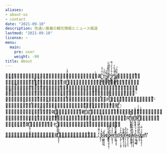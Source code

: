 ```yaml
---
aliases:
- about-us
- contact
date: "2021-09-10"
description: 色違い嘉義の観光情報とニュース報道
lastmod: "2021-09-10"
license: ~
menu:
  main:
    pre: user
    weight: -90
title: About
---
```


恥̴͚͈͔̤͈͈̓͛͛͗̋̔̄̋ͅず̵̳̲̪͚͓̬̘̗̬͔̝͆̾̾̅̑͑̚̚ͅ嘉̴̤̭̮͓̗̥̱̳͕͍̆̃̓̈́̚義҈͖̫̜̭̟̋̓̏̾͗͂̊ ᴴ̵̝̠̠̩̘͉͎͕͉͎̠̔̄̃̉̔ᴬ̴̙͚̱̳͔͎̪̟̋̎́̊̚ᶽ̸̰̪̥̳̗͙̖̄͋̀̽̿͂̾̒̈́͑̚ᵁ҈͍̘̗͇̥͎̀̓̊͋͋̅̑͊̐̍͑ͅᴷ̷̣̟͚͚̬̞͖͓̑͑̅̑̉̊̔̋̈́̿̄ͅᴬ҈̦̱̣̝͚̮̫̮̓̾̑̋͗̓͆̀̓ᴳ̶͍͇͇̫͚͖̟̬̰͎́̿̽̎ͅᴵ̸̦̳̘͕̯̝͐̌͒͂͐̒̈是̶͓̩̳͙̖͍͇̲̃̊͗̒͛̇̿嘉̵̳͕͔̮͖͚͈̖̯̫̗̘͐̽̂̀̊̊̌̓͂́̏́義̷͇̦͚͇͖̫̓̈̄͐ͅ的̴̘̖͈̲͉̦̭̌̃̌̓̅͐資҉͖̙̗͓̭͐̾́̿̋̃͐̋̎̽̀訊̵̠̬͓̙̱̾̋̍͛̍͂̍̄͂̓̾͌平̸͍̭̲̳͓̩̘̳̝̓̊̐̑̓̓͐̿̃́̿̾ͅ台̴͖͇̱̙̖̬̙̜̦̝̎̊͌̍̎̂̑̏̌́̒͋，̸̤͇͔̘̤̟̲͓̊̄̍̎̈̉ͅ這̴̥̩̠͈͇̞̣͚̾͂͑͑̃̍邊̷̬̖͈͙̭̞̙̠̘̋̿̿͆̒̆̐̆͊̒̒̈́ͅͅ有̷̝̱͉̦̙̝̖̭̟̯̿̏̒͌̽̉͂̎各̵̖̗̝̙̯͈͚̗̌̐̌̆̇種̷͇̤̟̯̳̭̝̝̮͈̄͐͑͋̒̂̀̾̂̐ͅ新̵͍̜̙̤͎̣̤̤̬͌̾̍̐̃̓͐鮮̷̥̠̲̰̞̟͇̣͙̰̎̎̾̄̀̅͒ͅ好̶͖̖̝̮͈͚̱͊̍̾̆̊̿̓̒̽̐̐玩̵̪̳͎̥͇̙̘͚́̊̾̃ͅ的҉̥̝͎̯̳̉͊̉͑͊̑̔旅̷̠͚͓͓̱̅̆͒̓̆̅̏遊̴̙̲̰͍̬͎̜̗̠̽̃̄̍̓͐́資̷͉͉̖̱̮̯̟͍̋̆̿͊̅́͂̊̚訊̸̥̰͓̞͙͇̗͑͐̎̓̐ͅ和̶̖͉̙͎̝̩͍̫̗̦̘̘̂̉͌͌͐̓̀̒̿͛̆̂新̷͚̣͉͙͓̫̥̤̀͛͌̇̇̀̅̎̾͆͂̐聞҈̣̖͎̥͉̯͒̏̆̓情̴̗̗̤̱̳̥̗̳͉͇̰̗́͊͛̆̈́̐̆̎̾́͋̅報҉̪̗̟̫̪̤̬͐̿̋̉̚，҈̪͇͎̥̬̞͚̦̰̠̰̈̋̊̀̎̓歡҈̣̠͉͇̥͓̮̌̍̒̃迎҉̗͙̜̱͂̓̀̍̇͂̓̋您̵̯̬̟̥͚̦̥̣̟̋̆͊̂̎̄ͅͅ樓̸̜̝̤͙͎̭̐͌͂̏͆̌͐̆͒̄͆̅頂̴̣̜̜͈̅͛̔̚揪̴͍̝̗̞́̿͂̈樓̴̥̩̫͍͉̃̄͗͂̏̚腳̴͎̗̟͍̤̉͆̿̉͋͂͑́̄̈́阿̶̞̰͓͈̬̞̅͂̑̄̊̋̽̿͑母̷̝̖͖͈̯̌́̽̂̌̈́̓̅ͅ揪̴̣̝̪̮̪̦͈̏̌̈́͛ͅ阿҉̜͖̟̗̮̝̙̫͔̓̋̃̄̈́͊爸҉̯͙͚̰̣͚̔͆̆̃̆͗̾̔̽ͅ趕҈͔̖̯̤̜̠́͆̓͐͊͑͒̾̈́̇̚̚緊̴͕̮͔̯́̒̔̄̉̂͗̚來̴̟͔͍̰̖̦͚̙̟̃͂̀͋͋嘉҉̜̞̰̙̩̤͉̟̯̮̆̅̓̽̒̋義̶͈̳̩̜͌̅̊̆̍̚七҈̯̲̙̘̬̮͉͔͍̞͗̓̈́͐̽̊̇̍̚逃̵̘̰͔̩̤̲̟̬̰̩͚̄̏̒̈̄̏ͅ。̵̲̦̘̱̪͇̬͓̞͙̮̏̀̑̂̍

[聯̵̣̫̟̖͓̦̬̟̘̥͓̥̎̀̑̈́絡̶̤͔̦̰̅͑̓́̋我҈̞͔͍̮̝̖̿̌̏̅̀̍̀̏̈̚ͅ們̵͖̫̫̗̭͍̩̳̜̔̂̂́̒͐̐͛̚：҉̤̰̱̗̖̗̀́̀͌̃̋s҈̤̜͚͉̳̜͍̤̱̉͛̄̾͑̚ǔ̶̩̠͔̳̖̝̱͎̯̲͒͂́p҈̯̟͇̬̪̍͒̽̀̄̂̚p̴̳̫̲͎̮̝͖͙͔͈̜̀̇̑̄̅͛́͌̋̇́̚ͅò̶͕̫̪͈̟͙̜̩̂̊̐̽̀r҈̖̦͈̠̥̿́̈́̓͂͂̃̽̅̓̔t̷̜̜̘͓͇̘̝̥̥͂̀̆͗́̆̆͂̚̚\@̵̖̥͖̝̗̣̦̤͕̪̥̿̀̎̓̂ͅs҈̝̱̙̌̀̓̊̓̚ͅi̷͎̲̬̥̖͍̫̣̠̰͓͊̾̃͑ͅn̴͍̩͔̜͔͕̣̱̗̰͈͂̏̎́͆͌̚ͅṭ̶̪̬̣̙̘͎̥̮̯͉̈̍̇̈͒a҈̠͕͖͎̬͉̲̗͛̇̿̒̇̂̂̏͂̀͂i̸̟͎͖̫̮͕̱̦͓̠̘̓̈́̌͗̋̑̊̈̉k̸̮͔̤̰̮͖̱̩͈͙͉͉͌́͛̽̀̅̍̆͐̈́̀̀ă̵͈̠̫̖̟̤̣̲̳̔̎̐̀̏̈̒̒̓.̴̣̥͔͖̱͍͚̥̾͊͛̊̇̃̈́͂̽̑̒͑ͅc̸͎̬͖͉̗̓̏̈̌͋̅̉͑̆ò̵͇͍̙͚̖̣͍̞̗͕̋̆́̔̿͐m҈͒̇̊͒](support@sintaika.com)
